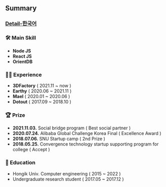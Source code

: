 ## Summary
### [Detail-한국어](https://confusion-hail-778.notion.site/3ad1f3517a2846c7a20f5ac0eb024fd8)

### 🛠 **Main Skill**

- **Node JS**
- **React JS**
- **OrientDB**

### 👷‍♂️ **Experience**

- **3DFactory** ( 2021.11 ~ now )
- **Earthy** ( 2020.06 ~ 2021.11 )
- **Mael** ( 2020.01 ~ 2020.06 )
- **Dotout** ( 2017.09 ~ 2018.10 )

### 🏆 Prize

- **2021.11.03.** Social bridge program ( Best social partner )
- **2020.07.24.** Alibaba Global Challenge Korea Final ( Excellence Award )
- **2018.07.06.** SNU Startup camp ( 2nd Prize )
- **2018.05.25.** Convergence technology startup supporting program for college ( Accept )

### 🏫 Education

- Hongik Univ. Computer engineering ( 2015 ~ 2022 )
- Undergraduate research student ( 2017.05 ~ 2017.12 )

<!--
**rltjqdl1138/rltjqdl1138** is a ✨ _special_ ✨ repository because its `README.md` (this file) appears on your GitHub profile.

Here are some ideas to get you started:

- 🔭 I’m currently working on ...
- 🌱 I’m currently learning ...
- 👯 I’m looking to collaborate on ...
- 🤔 I’m looking for help with ...
- 💬 Ask me about ...
- 📫 How to reach me: ...
- 😄 Pronouns: ...
- ⚡ Fun fact: ...
-->
